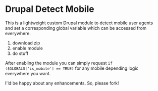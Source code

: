 # Drupal Detect Mobile

This is a lightweight custom Drupal module to detect mobile user agents and set a corresponding global variable which can be accessed from everywhere.

1. download zip
2. enable module
3. do stuff

After enabling the module you can simply request `if ($GLOBALS['is_mobile'] == TRUE)` for any mobile depending logic everywhere you want.

I'ld be happy about any enhancements. So, please fork!
